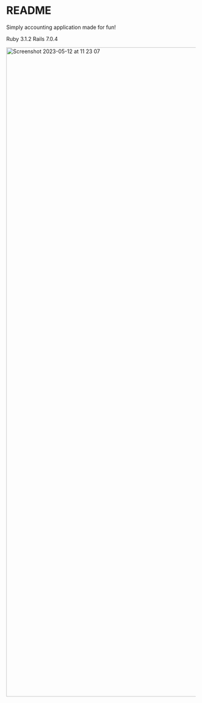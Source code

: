 # README

Simply accounting application made for fun!

Ruby 3.1.2
Rails 7.0.4

<img width="1723" alt="Screenshot 2023-05-12 at 11 23 07" src="https://github.com/Megan-Ralph/piggy-bank/assets/16958792/123ab8fb-1fe1-4056-a922-9fab23e5dbfb">
